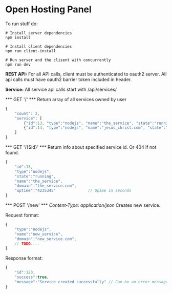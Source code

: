 # Open Hosting Panel

To run stuff do:

```
# Install server dependencies
npm install

# Install client dependencies
npm run client-install

# Run server and the clisent with concurrently
npm run dev

```


**REST API:**
For all API calls, client must be authenticated to oauth2 server.
All api calls must have oauth2 barrier token included in header.

**Service:**
All service api calls start with /api/services/

*** GET '/' ***
Return array of all services owned by user
```javascript
{
    "count": 2,
    "service": [
        {"id":13, "type":"nodejs", "name":"the_service", "state":"running"},
        {"id":14, "type":"nodejs", "name":"jesus_christ.com", "state":"stopped"}
    ]
}
```

*** GET '/{$id}' ***
Return info about specified service id. Or 404 if not found.

```javascript
{
    "id":13,
    "type":"nodejs", 
    "state":"running",
    "name":"the_service",
    "domain":"the_service.com",
    "uptime":"4235345"              // Upime in seconds
}
```

*** POST '/new' ***
*Content-Type: application/json*
Creates new service. 

Request format:
```javascript
{
    "type":"nodejs", 
    "name":"new_service",
    "domain":"new_service.com",
    // TODO....
}
```

Response format:
```javascript
{
    "id":123,
    "success":true,
    "message":"Service created successfully" // Can be an error message
}
```
